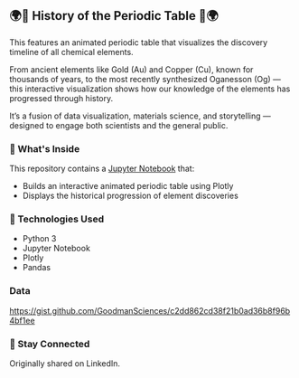 ## 🌍🔬 History of the Periodic Table 🔬🌍

This features an animated periodic table that visualizes the discovery timeline of all chemical elements.

From ancient elements like Gold (Au) and Copper (Cu), known for thousands of years, to the most recently synthesized Oganesson (Og) — this interactive visualization shows how our knowledge of the elements has progressed through history.

It’s a fusion of data visualization, materials science, and storytelling — designed to engage both scientists and the general public.

### 📓 What's Inside
This repository contains a [Jupyter Notebook](https://github.com/yanicen1/Periodic-Table-by-Discovery-Year/blob/main/Periodic_Table_Discovery_Year.ipynb) that:
- Builds an interactive animated periodic table using Plotly
- Displays the historical progression of element discoveries

### 🔧 Technologies Used
- Python 3
- Jupyter Notebook
- Plotly
- Pandas

### Data 
https://gist.github.com/GoodmanSciences/c2dd862cd38f21b0ad36b8f96b4bf1ee

### 🔗 Stay Connected
Originally shared on LinkedIn.
